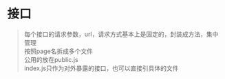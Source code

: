 # 接口
> 每个接口的请求参数，url，请求方式基本上是固定的，封装成方法，集中管理  
> 按照page名拆成多个文件  
> 公用的放在public.js  
> index.js只作为对外暴露的接口，也可以直接引具体的文件  
